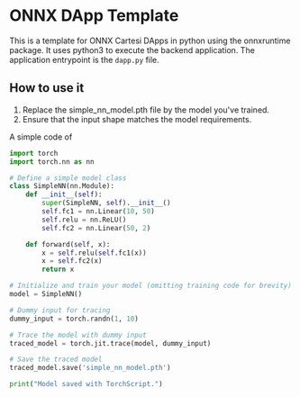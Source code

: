 # ONNX DApp Template

This is a template for ONNX Cartesi DApps in python using the onnxruntime package. It uses python3 to execute the backend application.
The application entrypoint is the `dapp.py` file.

## How to use it
1. Replace the simple_nn_model.pth file by the model you've trained.
2. Ensure that the input shape matches the model requirements.

A simple code of
```python
import torch
import torch.nn as nn

# Define a simple model class
class SimpleNN(nn.Module):
    def __init__(self):
        super(SimpleNN, self).__init__()
        self.fc1 = nn.Linear(10, 50)
        self.relu = nn.ReLU()
        self.fc2 = nn.Linear(50, 2)

    def forward(self, x):
        x = self.relu(self.fc1(x))
        x = self.fc2(x)
        return x

# Initialize and train your model (omitting training code for brevity)
model = SimpleNN()

# Dummy input for tracing
dummy_input = torch.randn(1, 10)

# Trace the model with dummy input
traced_model = torch.jit.trace(model, dummy_input)

# Save the traced model
traced_model.save('simple_nn_model.pth')

print("Model saved with TorchScript.")

```
